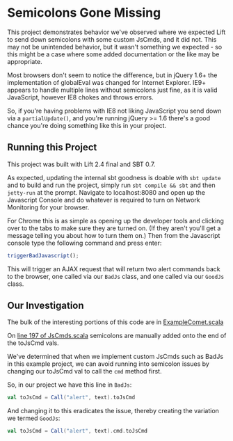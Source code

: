 # Semicolons Gone Missing

This project demonstrates behavior we've observed where we expected Lift to send down semicolons
with some custom JsCmds, and it did not. This may not be unintended behavior, but it wasn't something
we expected - so this might be a case where some added documentation or the like may be appropriate.

Most browsers don't seem to notice the difference, but in jQuery 1.6+ the implementation of globalEval 
was changed for Internet Explorer. IE9+ appears to handle multiple lines without semicolons just fine,
as it is valid JavaScript, however IE8 chokes and throws errors.

So, if you're having problems with IE8 not liking JavaScript you send down via a `partialUpdate()`, and
you're running jQuery >= 1.6 there's a good chance you're doing something like this in your project.

## Running this Project

This project was built with Lift 2.4 final and SBT 0.7.

As expected, updating the internal sbt goodness is doable with `sbt update` and to build and run the project, 
simply run `sbt compile && sbt` and then `jetty-run` at the prompt. Navigate to localhost:8080 and open up
the Javascript Console and do whatever is required to turn on Network Monitoring for your browser.

For Chrome this is as simple as opening up the developer tools and clicking over to the tabs to make sure they
are turned on. (If they aren't you'll get a message telling you about how to turn them on.) Then from the Javascript
console type the following command and press enter:

```javascript
triggerBadJavascript();
```

This will trigger an AJAX request that will return two alert commands back to the browser, one called via our
`BadJs` class, and one called via our `GoodJs` class.

## Our Investigation

The bulk of the interesting portions of this code are in [ExampleComet.scala](https://github.com/mfoxtrot/lift-js-example/blob/master/src/main/scala/code/comet/ExampleComet.scala)

On [line 197 of JsCmds.scala](https://github.com/lift/framework/blob/master/web/webkit/src/main/scala/net/liftweb/http/js/JsCommands.scala#L197)
semicolons are manually added onto the end of the toJsCmd vals.

We've determined that when we implement custom JsCmds such as BadJs in this example project, we can avoid running into
semicolon issues by changing our toJsCmd val to call the `cmd` method first.

So, in our project we have this line in `BadJs`:

```scala
val toJsCmd = Call("alert", text).toJsCmd
```

And changing it to this eradicates the issue, thereby creating the variation we termed `GoodJs`:

```scala
val toJsCmd = Call("alert", text).cmd.toJsCmd
```

